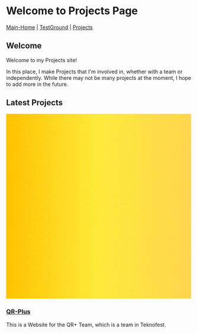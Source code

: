 # Welcome to Projects Page

[Main-Home](https://subfabula.github.io) | [TestGround](https://subfabula.github.io/SF_W/) | [Projects](https://subfabula.github.io/sf_Projects/)

## Welcome

Welcome to my Projects site!

In this place, I make Projects that I'm involved in, whether with a team or independently. While there may not be many projects at the moment, I hope to add more in the future.

## Latest Projects

![QR+ Intro GIF](/assets/pj_file/qr-intro.gif)

### [**QR-Plus**](https://subfabula.github.io/QR-Plus/)
This is a Website for the QR+ Team, which is a team in Teknofest.

<!-- Placeholder for dynamically generated content -->
